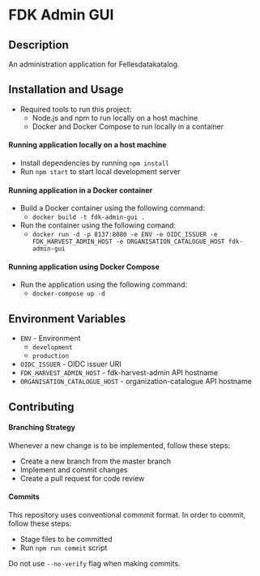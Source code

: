 # FDK Admin GUI

## Description

An administration application for Fellesdatakatalog.

## Installation and Usage

- Required tools to run this project:
  - Node.js and npm to run locally on a host machine
  - Docker and Docker Compose to run locally in a container

#### Running application locally on a host machine

- Install dependencies by running `npm install`
- Run `npm start` to start local development server

#### Running application in a Docker container

- Build a Docker container using the following command:
  - `docker build -t fdk-admin-gui .`
- Run the container using the following comand:
  - `docker run -d -p 8137:8080 -e ENV -e OIDC_ISSUER -e FDK_HARVEST_ADMIN_HOST -e ORGANISATION_CATALOGUE_HOST fdk-admin-gui`

#### Running application using Docker Compose

- Run the application using the following command:
  - `docker-compose up -d`

## Environment Variables

- `ENV` - Environment
  - `development`
  - `production`
- `OIDC_ISSUER` - OIDC issuer URI
- `FDK_HARVEST_ADMIN_HOST` - fdk-harvest-admin API hostname
- `ORGANISATION_CATALOGUE_HOST` - organization-catalogue API hostname

## Contributing

#### Branching Strategy

Whenever a new change is to be implemented, follow these steps:

- Create a new branch from the master branch
- Implement and commit changes
- Create a pull request for code review

#### Commits

This repository uses conventional commmit format. In order to commit, follow these steps:

- Stage files to be committed
- Run `npm run commit` script

Do not use `--no-verify` flag when making commits.
